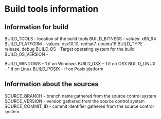 # Build tools information

## Information for build

BUILD_TOOLS - location of the build tools
BUILD_BITNESS - values: x86_64
BUILD_PLATFORM - values: osx10.10, redhat7, ubuntu16
BUILD_TYPE - release, debug
BUILD_OS - Target operating system for the build
BUILD_OS_VERSION - 

BUILD_WINDOWS - 1 if on Windows
BUILD_OSX - 1 if on OSX
BUILD_LINUX - 1 if on Linux
BUILD_POSIX - if on Posix platform


## Information about the sources

SOURCE_BRANCH - branch name gathered from the source control system
SOURCE_VERSION - version gathered from the source control system
SOURCE_COMMIT_ID - commit identifier gathered from the source control system

